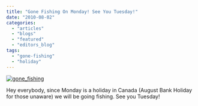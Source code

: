 ```yaml
---
title: "Gone Fishing On Monday! See You Tuesday!"
date: "2010-08-02"
categories: 
  - "articles"
  - "blogs"
  - "featured"
  - "editors_blog"
tags: 
  - "gone-fishing"
  - "holiday"
---
```


[![](http://www.hellbound.ca/wp-content/uploads/2010/05/gone_fishing-300x225.jpg "gone_fishing")](http://www.hellbound.ca/wp-content/uploads/2010/05/gone_fishing.jpg)

Hey everybody, since Monday is a holiday in Canada (August Bank Holiday for those unaware) we will be going fishing. See you Tuesday!
